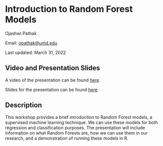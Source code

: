 # Introduction to Random Forest Models

Ojashwi Pathak

Email: opathak@umd.edu

Last updated: March 31, 2022

## Video and Presentation Slides

A video of the presentation can be found [here](https://umd.box.com/s/8vdj0p7oggrd904486jarc6u0qfgff6f).

Slides for the presentation can be found [here](https://github.com/gsa-gvpt/gvpt-methods/blob/master/randomforest/RF_intro.pdf).

## Description

This workshop provides a brief introduction to Random Forest models, a supervised machine learning technique. We can use these models for both regression and classification purposes. The presentation will include information on what Random Forests are, how we can use them in our research, and a demonstration of running these models in R.
